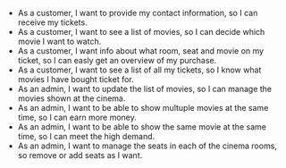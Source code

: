 - As a customer, I want to provide my contact information, so I can receive my tickets.
- As a customer, I want to see a list of movies, so I can decide which movie I want to watch.
- As a customer, I want info about what room, seat and movie on my ticket, so I can easly get an overview of my purchase.
- As a customer, I want to see a list of all my tickets, so I know what movies I have bought ticket for.
- As an admin, I want to update the list of movies, so I can manage the movies shown at the cinema.
- As an admin, I want to be able to show multuple movies at the same time, so I can earn more money.
- As an admin, I want to be able to show the same movie at the same time, so I can meet the high demand.
- As an admin, I want to manage the seats in each of the cinema rooms, so remove or add seats as I want.
